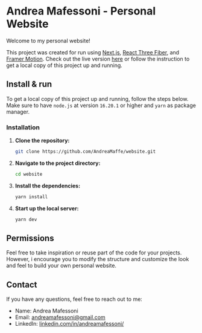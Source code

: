 # Andrea Mafessoni - Personal Website

Welcome to my personal website!

This project was created for run using [Next.js](https://nextjs.org/), [React Three Fiber](https://docs.pmnd.rs/react-three-fiber/), and [Framer Motion](https://www.framer.com/motion/). Check out the live version [here](https://andreamafessoni.dev) or follow the instruction to get a local copy of this project up and running.

## Install & run

To get a local copy of this project up and running, follow the steps below. Make sure to have `node.js` at version `16.20.1` or higher and `yarn` as package manager. 

### Installation

1. **Clone the repository:**

   ```bash
   git clone https://github.com/AndreaMaffe/website.git
   ```

2. **Navigate to the project directory:**

   ```bash
   cd website
   ```

3. **Install the dependencies:**

   ```bash
   yarn install
   ```

4. **Start up the local server:**

   ```bash
   yarn dev
   ```

## Permissions

Feel free to take inspiration or reuse part of the code for your projects. However, i encourage you to modify the structure and customize the 
look and feel to build your own personal website.

## Contact

If you have any questions, feel free to reach out to me:

- Name: Andrea Mafessoni
- Email: [andreamafessoni@gmail.com](andreamafessoni@gmail.com)
- LinkedIn: [linkedin.com/in/andreamafessoni/](https://www.linkedin.com/in/andreamafessoni/)